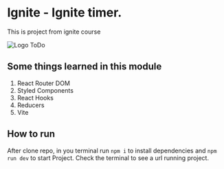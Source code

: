 # Ignite - Ignite timer. 

This is project from ignite course

![Logo ToDo](https://github.com/jhorranisbr/rs-ig-chl-01-todolist/blob/main/src/assets/ignite-timer.svg)

## Some things learned in this module

1. React Router DOM
3. Styled Components
4. React Hooks
5. Reducers
6. Vite

## How to run

After clone repo, in you terminal run `npm i` to install dependencies and `npm run dev` to start Project.
Check the terminal to see a url running project.
